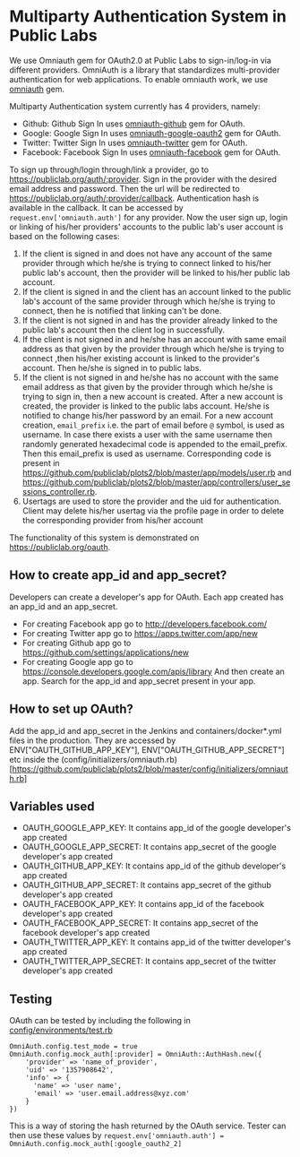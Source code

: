 # Multiparty Authentication System in Public Labs

We use Omniauth gem for OAuth2.0 at Public Labs to sign-in/log-in via different providers. OmniAuth is a library that standardizes multi-provider authentication for web applications. To enable omniauth work, we use [omniauth](https://github.com/omniauth/omniauth) gem.

Multiparty Authentication system currently has 4 providers, namely:
* Github: Github Sign In uses [omniauth-github](https://github.com/omniauth/omniauth-github) gem for OAuth.
* Google: Google Sign In uses [omniauth-google-oauth2](https://github.com/zquestz/omniauth-google-oauth2) gem for OAuth.
* Twitter: Twitter Sign In uses [omniauth-twitter](https://github.com/arunagw/omniauth-twitter) gem for OAuth.
* Facebook: Facebook Sign In uses [omniauth-facebook](https://github.com/mkdynamic/omniauth-facebook) gem for OAuth.

To sign up through/login through/link a provider, go to https://publiclab.org/auth/:provider. Sign in the provider with the desired email address and password. Then the url will be redirected to https://publiclab.org/auth/:provider/callback. Authentication hash is available in the callback. It can be accessed by ``request.env['omniauth.auth']`` for any provider. Now the user sign up, login or linking of his/her providers' accounts to the public lab's user account is based on the following cases:
1) If the client is signed in and does not have any account of the same provider through which he/she is trying to connect linked to his/her public lab's account, then the provider will be linked to his/her public lab account.
2) If the client is signed in and the client has an account linked to the public lab's account of the same provider through which he/she is trying to connect, then he is notified that linking can't be done.
3) If the client is not signed in and has the provider already linked to the public lab's account then the client log in successfully.
4) If the client is not signed in and he/she has an account with same email address as that given by the provider through which he/she is trying to connect ,then his/her existing account is linked to the provider's account. Then he/she is signed in to public labs.
5) If the client is not signed in and he/she has no account with the same email address as that given by the provider through which he/she is trying to sign in, then a new account is created. After a new account is created, the provider is linked to the public labs account. He/she is notified to change his/her password by an email.
For a new account creation, ``email_prefix`` i.e. the part of email before ``@`` symbol, is used as username. In case there exists a user with the same username then randomly generated hexadecimal code is appended to the email_prefix. Then this email_prefix is used as username.
Corresponding code is present in https://github.com/publiclab/plots2/blob/master/app/models/user.rb and https://github.com/publiclab/plots2/blob/master/app/controllers/user_sessions_controller.rb.
6) Usertags are used to store the provider and the uid for authentication. Client may delete his/her usertag via the profile page in order to delete the corresponding provider from his/her account

The functionality of this system is demonstrated on https://publiclab.org/oauth.  

## How to create app_id and app_secret?

Developers can create a developer's app for OAuth. Each app created has an app_id and an app_secret.
* For creating Facebook app go to http://developers.facebook.com/
* For creating Twitter app go to https://apps.twitter.com/app/new
* For creating Github app go to https://github.com/settings/applications/new
* For creating Google app go to https://console.developers.google.com/apis/library
And then create an app. Search for the app_id and app_secret present in your app.

## How to set up OAuth?

Add the app_id and app_secret in the Jenkins and containers/docker*.yml files in the production.
They are accessed by ENV["OAUTH_GITHUB_APP_KEY"], ENV["OAUTH_GITHUB_APP_SECRET"] etc inside the (config/initializers/omniauth.rb)[https://github.com/publiclab/plots2/blob/master/config/initializers/omniauth.rb]

## Variables used

* OAUTH_GOOGLE_APP_KEY: It contains app_id of the google developer's app created
* OAUTH_GOOGLE_APP_SECRET: It contains app_secret of the google developer's app created
* OAUTH_GITHUB_APP_KEY: It contains app_id of the github developer's app created
* OAUTH_GITHUB_APP_SECRET: It contains app_secret of the github developer's app created
* OAUTH_FACEBOOK_APP_KEY: It contains app_id of the facebook developer's app created
* OAUTH_FACEBOOK_APP_SECRET: It contains app_secret of the facebook developer's app created
* OAUTH_TWITTER_APP_KEY: It contains app_id of the twitter developer's app created
* OAUTH_TWITTER_APP_SECRET: It contains app_secret of the twitter developer's app created

## Testing

OAuth can be tested by including the following in  [config/environments/test.rb](https://github.com/publiclab/plots2/blob/master/config/environments/test.rb)

```
OmniAuth.config.test_mode = true
OmniAuth.config.mock_auth[:provider] = OmniAuth::AuthHash.new({
    'provider' => 'name_of_provider',
    'uid' => '1357908642',
    'info' => {
      'name' => 'user name',
      'email' => 'user.email.address@xyz.com'
    }
})
```
This is a way of storing the hash returned by the OAuth service.
Tester can then use these values by
``request.env['omniauth.auth'] =  OmniAuth.config.mock_auth[:google_oauth2_2]``

